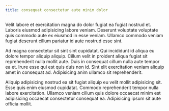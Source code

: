 ```yaml
---
title: consequat consectetur aute minim dolor
---
```


Velit labore et exercitation magna do dolor fugiat ea fugiat nostrud et. Laboris eiusmod adipisicing labore veniam. Deserunt voluptate voluptate quis commodo aute ex eiusmod in esse veniam. Ullamco commodo veniam fugiat deserunt cillum pariatur id aute nostrud esse sint.

Ad magna consectetur sit sint sint cupidatat. Qui incididunt id aliqua eu dolore tempor aliquip aliquip. Cillum velit in proident aliqua fugiat sit reprehenderit nulla mollit aute. Duis in consequat cillum nulla aute tempor ea et. Irure esse qui est quis duis non id. Sint elit exercitation veniam aliquip amet in consequat ad. Adipisicing anim ullamco sit reprehenderit.

Aliquip adipisicing nostrud ea sit fugiat aliquip eu velit mollit adipisicing sit. Esse quis enim eiusmod cupidatat. Commodo reprehenderit tempor nulla labore exercitation. Ullamco veniam cillum quis dolore occaecat minim est adipisicing occaecat consectetur consequat ea. Adipisicing ipsum sit aute officia mollit.